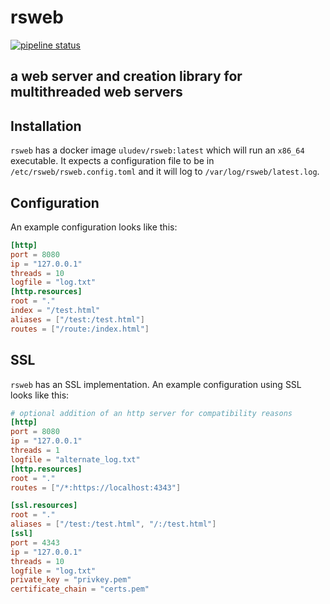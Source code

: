 # rsweb
[![pipeline status](https://gitlab.sokoll.com/moritz/rsweb/badges/main/pipeline.svg)](https://gitlab.sokoll.com/moritz/rsweb/-/commits/main)
## a web server and creation library for multithreaded web servers

## Installation
`rsweb` has a docker image `uludev/rsweb:latest` which will run an `x86_64` executable.
It expects a configuration file to be in `/etc/rsweb/rsweb.config.toml` and it will log to `/var/log/rsweb/latest.log`.

## Configuration
An example configuration looks like this:
```toml
[http]
port = 8080
ip = "127.0.0.1"
threads = 10
logfile = "log.txt"
[http.resources]
root = "."
index = "/test.html"
aliases = ["/test:/test.html"]
routes = ["/route:/index.html"]
```

## SSL
`rsweb` has an SSL implementation. An example configuration using SSL looks like this:
```toml
# optional addition of an http server for compatibility reasons
[http]
port = 8080
ip = "127.0.0.1"
threads = 1
logfile = "alternate_log.txt"
[http.resources]
root = "."
routes = ["/*:https://localhost:4343"]

[ssl.resources]
root = "."
aliases = ["/test:/test.html", "/:/test.html"]
[ssl]
port = 4343
ip = "127.0.0.1"
threads = 10
logfile = "log.txt"
private_key = "privkey.pem"
certificate_chain = "certs.pem"
```
